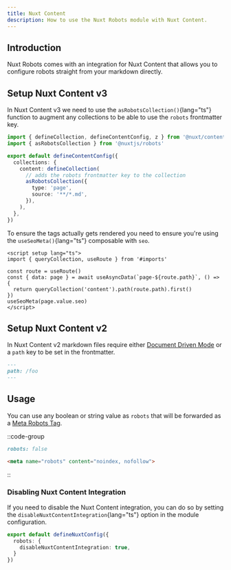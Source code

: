 ```yaml
---
title: Nuxt Content
description: How to use the Nuxt Robots module with Nuxt Content.
---
```


## Introduction

Nuxt Robots comes with an integration for Nuxt Content that allows you to configure robots straight from your markdown directly.

## Setup Nuxt Content v3

In Nuxt Content v3 we need to use the `asRobotsCollection()`{lang="ts"} function to augment any collections
to be able to use the `robots` frontmatter key.

```ts [content.config.ts]
import { defineCollection, defineContentConfig, z } from '@nuxt/content'
import { asRobotsCollection } from '@nuxtjs/robots'

export default defineContentConfig({
  collections: {
    content: defineCollection(
      // adds the robots frontmatter key to the collection
      asRobotsCollection({
        type: 'page',
        source: '**/*.md',
      }),
    ),
  },
})
```

To ensure the tags actually gets rendered you need to ensure you're using the `useSeoMeta()`{lang="ts"} composable with `seo`.

```vue [[...slug].vue]
<script setup lang="ts">
import { queryCollection, useRoute } from '#imports'

const route = useRoute()
const { data: page } = await useAsyncData(`page-${route.path}`, () => {
  return queryCollection('content').path(route.path).first()
})
useSeoMeta(page.value.seo)
</script>
```

## Setup Nuxt Content v2

In Nuxt Content v2 markdown files require either [Document Driven Mode](https://content.nuxt.com/document-driven/introduction) or a `path` key to be set
in the frontmatter.

```md [content/foo.md]
---
path: /foo
---
```

## Usage

You can use any boolean or string value as `robots` that will be forwarded as a
[Meta Robots Tag](/learn/controlling-crawlers/meta-tags).

::code-group

```md [input.md]
robots: false
```

```html [output]
<meta name="robots" content="noindex, nofollow">
```

::

### Disabling Nuxt Content Integration

If you need to disable the Nuxt Content integration, you can do so by setting the `disableNuxtContentIntegration`{lang="ts"} option in the module configuration.

```ts [nuxt.config.ts]
export default defineNuxtConfig({
  robots: {
    disableNuxtContentIntegration: true,
  }
})
```
